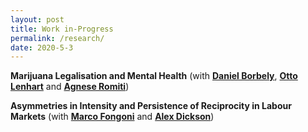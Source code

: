 ```yaml
---
layout: post
title: Work in-Progress
permalink: /research/
date: 2020-5-3
---
```


**Marijuana Legalisation and Mental Health** (with **[Daniel Borbely](https://sites.google.com/view/danielborbely/home)**, **[Otto Lenhart](https://ottolenhart.com/about-2/)** and **[Agnese Romiti](https://sites.google.com/view/agneseromiti/home)**)

**Asymmetries in Intensity and Persistence of Reciprocity in Labour Markets** (with **[Marco Fongoni](https://sites.google.com/site/marcofongoni/home)** and **[Alex Dickson](https://www.strath.ac.uk/staff/dicksonalexdr/)**) 

<!-- **The Impact of Diversity in High School on Assortative Mating** (with **[Joel Han](https://www.joelkyhan.com/)**) -->